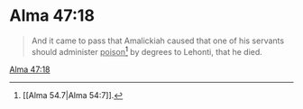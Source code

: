 # Alma 47:18

> And it came to pass that Amalickiah caused that one of his servants should administer <u>poison</u>[^a] by degrees to Lehonti, that he died.

[Alma 47:18](https://www.churchofjesuschrist.org/study/scriptures/bofm/alma/47?lang=eng&id=p18#p18)


[^a]: [[Alma 54.7|Alma 54:7]].  
